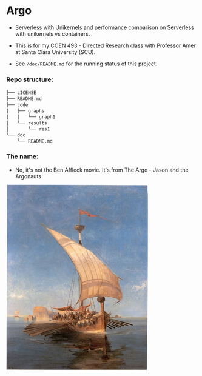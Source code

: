 # Argo
- Serverless with Unikernels and performance comparison on Serverless with unikernels vs containers.

- This is for my COEN 493 - Directed Research class with Professor Amer at Santa Clara University (SCU). 

- See `/doc/README.md` for the running status of this project.

### Repo structure:
```
├── LICENSE
├── README.md
├── code
│   ├── graphs
│   │   └── graph1
│   └── results
│       └── res1
└── doc
    └── README.md
```

### The name:
- No, it's not the Ben Affleck movie. It's from The Argo - Jason and the Argonauts

![Argo](/doc/img/json-and-the-argonauts.jpg "Argo")